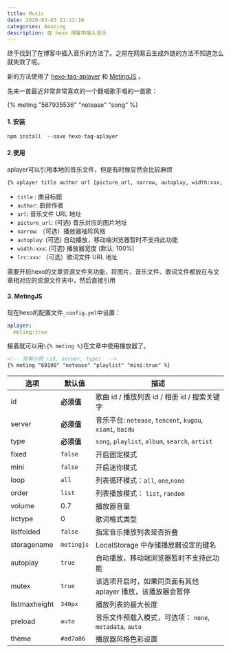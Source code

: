 ```yaml
---
title: Music
date: 2020-03-03 21:22:16  
categories: Amazing
description: 在 hexo 博客中插入音乐
---
```




终于找到了在博客中插入音乐的方法了。之前在网易云生成外链的方法不知道怎么就失效了呢。

新的方法使用了 [hexo-tag-aplayer](https://github.com/MoePlayer/hexo-tag-aplayer) 和 [MetingJS](https://github.com/metowolf/MetingJS) 。

先来一首最近非常非常喜欢的一个翻唱歌手唱的一首歌：

{% meting "567935536"  "netease"  "song" %}

#### 1. 安装

```
npm install  --save hexo-tag-aplayer
```

#### 2.使用

aplayer可以引用本地的音乐文件，但是有时候显然会比较麻烦

```html
{% aplayer title author url [picture_url, narrow, autoplay, width:xxx, lrc:xxx] %}
```

- `title` : 曲目标题
- `author`: 曲目作者
- `url`: 音乐文件 URL 地址
- `picture_url`: (可选) 音乐对应的图片地址
- `narrow`: （可选）播放器袖珍风格
- `autoplay`: (可选) 自动播放，移动端浏览器暂时不支持此功能
- `width:xxx`: (可选) 播放器宽度 (默认: 100%)
- `lrc:xxx`: （可选）歌词文件 URL 地址

需要开启hexo的文章资源文件夹功能，将图片、音乐文件、歌词文件都放在与文章相对应的资源文件夹中，然后直接引用

#### 3. MetingJS

现在hexo的配置文件`_config.yml`中设置：

```yaml
aplayer:
  meting:true
```

接着就可以用`\{% meting %}`在文章中使用播放器了。

```html
<!-- 简单示例 (id, server, type)  -->
{% meting "60198" "netease" "playlist" "mini:true" %}
```

| 选项          | 默认值     | 描述                                                        |
| ------------- | ---------- | ----------------------------------------------------------- |
| id            | **必须值** | 歌曲 id / 播放列表 id / 相册 id / 搜索关键字                |
| server        | **必须值** | 音乐平台: `netease`, `tencent`, `kugou`, `xiami`, `baidu`   |
| type          | **必须值** | `song`, `playlist`, `album`, `search`, `artist`             |
| fixed         | `false`    | 开启固定模式                                                |
| mini          | `false`    | 开启迷你模式                                                |
| loop          | `all`      | 列表循环模式：`all`, `one`,`none`                           |
| order         | `list`     | 列表播放模式： `list`, `random`                             |
| volume        | 0.7        | 播放器音量                                                  |
| lrctype       | 0          | 歌词格式类型                                                |
| listfolded    | `false`    | 指定音乐播放列表是否折叠                                    |
| storagename   | `metingjs` | LocalStorage 中存储播放器设定的键名                         |
| autoplay      | `true`     | 自动播放，移动端浏览器暂时不支持此功能                      |
| mutex         | `true`     | 该选项开启时，如果同页面有其他 aplayer 播放，该播放器会暂停 |
| listmaxheight | `340px`    | 播放列表的最大长度                                          |
| preload       | `auto`     | 音乐文件预载入模式，可选项： `none`, `metadata`, `auto`     |
| theme         | `#ad7a86`  | 播放器风格色彩设置                                          |